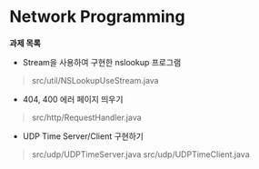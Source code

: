 # Network Programming

**과제 목록**
- Stream을 사용하여 구현한 nslookup 프로그램
> src/util/NSLookupUseStream.java

- 404, 400 에러 페이지 띄우기
> src/http/RequestHandler.java

- UDP Time Server/Client 구현하기
> src/udp/UDPTimeServer.java
> src/udp/UDPTimeClient.java

